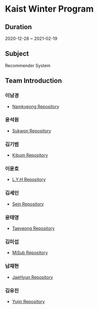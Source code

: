 # Kaist Winter Program  
## Duration  
2020-12-28 ~ 2021-02-19  
## Subject  
Recommender System  
## Team Introduction  
### 이남경  
* [Namkyeong Repository](https://github.com/Namkyeong/RecSys_paper)  
### 윤석원  
* [Sukwon Repository](https://github.com/SukwonYun?tab=repositories)  
### 김기범  
* [Kibum Repository](https://github.com/rlqja1107/Kaist_Recommender_System)  
### 이윤호  
* [L.Y.H Repository](https://github.com/sml0399/implementation_of_papers)  
### 김세인  
* [Sein Repository]()  
### 윤태영  
* [Taeyeong Repository](https://github.com/dbsxodud-11/Recommendation)  
### 김미섭  
* [MiSub Repository]()    
### 남재현  
* [JaeHyun Repository]()  
### 김유진  
* [Yujin Repository]()  

